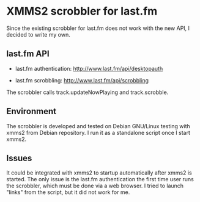 # XMMS2 scrobbler for last.fm

Since the existing scrobbler for last.fm does not work with the new
API, I decided to write my own.

## last.fm API

- last.fm authentication: http://www.last.fm/api/desktopauth

- last.fm scrobbling: http://www.last.fm/api/scrobbling

The scrobbler calls track.updateNowPlaying and track.scrobble.

## Environment

The scrobbler is developed and tested on Debian GNU/Linux testing with
xmms2 from Debian repository.
I run it as a standalone script once I start xmms2.

## Issues

It could be integrated with xmms2 to startup automatically after xmms2
is started.  The only issue is the last.fm authentication the first
time user runs the scrobbler, which must be done via a web browser.  I
tried to launch "links" from the script, but it did not work for me.

